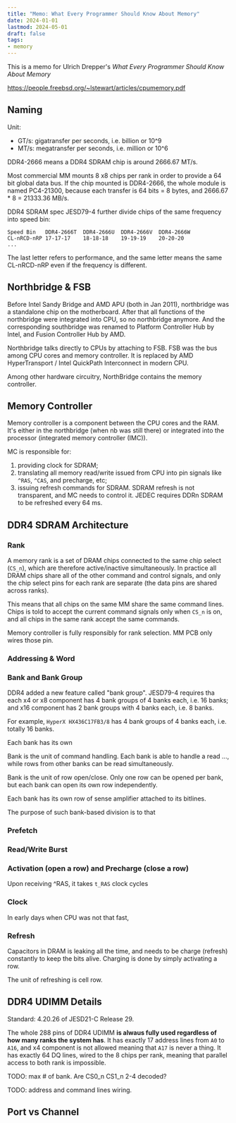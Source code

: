 ```yaml
---
title: "Memo: What Every Programmer Should Know About Memory"
date: 2024-01-01
lastmod: 2024-05-01
draft: false
tags:
- memory
---
```


This is a memo for Ulrich Drepper's *What Every Programmer Should Know About Memory*

https://people.freebsd.org/~lstewart/articles/cpumemory.pdf

Naming
------------
Unit: 
- GT/s: gigatransfer per seconds, i.e. billion or 10^9
- MT/s: megatransfer per seconds, i.e. million or 10^6

DDR4-2666 means a DDR4 SDRAM chip is around 2666.67 MT/s.

Most commercial MM mounts 8 x8 chips per rank in order to provide a 64 bit global data bus. If the chip mounted is DDR4-2666, the whole module is named PC4-21300, because each transfer is 64 bits = 8 bytes, and 2666.67 * 8 = 21333.36 MB/s.

DDR4 SDRAM spec JESD79-4 further divide chips of the same frequency into speed bin:

```
Speed Bin	DDR4-2666T	DDR4-2666U	DDR4-2666V	DDR4-2666W
CL-nRCD-nRP	17-17-17	18-18-18	19-19-19	20-20-20
...
```

The last letter refers to performance, and the same letter means the same CL-nRCD-nRP even if the frequency is different.

Northbridge & FSB
--------

Before Intel Sandy Bridge and AMD APU (both in Jan 2011), northbridge was a standalone chip on the motherboard. After that all functions of the northbridge were integrated into CPU, so no northbridge anymore. And the corresponding southbridge was renamed to Platform Controller Hub by Intel, and Fusion Controller Hub by AMD.

Northbridge talks directly to CPUs by attaching to FSB. FSB was the bus among CPU cores and memory controller. It is replaced by AMD HyperTransport / Intel QuickPath Interconnect in modern CPU.

Among other hardware circuitry, NorthBridge contains the memory controller.

Memory Controller
----------

Memory controller is a component between the CPU cores and the RAM. It's either in the northbridge (when nb was still there) or integrated into the processor (integrated memory controller (IMC)).

MC is responsible for:
1. providing clock for SDRAM;
2. translating all memory read/write issued from CPU into pin signals like `^RAS`, `^CAS`, and precharge, etc;
3. issuing refresh commands for SDRAM. SDRAM refresh is not transparent, and MC needs to control it. JEDEC requires DDRn SDRAM to be refreshed every 64 ms.

DDR4 SDRAM Architecture
---------

### Rank

A memory rank is a set of DRAM chips connected to the same chip select (`CS_n`), which are therefore active/inactive simultaneously. In practice all DRAM chips share all of the other command and control signals, and only the chip select pins for each rank are separate (the data pins are shared across ranks).

This means that all chips on the same MM share the same command lines. Chips is told to accept the current command signals only when `CS_n` is on, and all chips in the same rank accept the same commands.

Memory controller is fully responsibly for rank selection. MM PCB only wires those pin.

### Addressing & Word

### Bank and Bank Group

DDR4 added a new feature called "bank group". JESD79-4 requires tha each x4 or x8 component has 4 bank groups of 4 banks each, i.e. 16 banks; and x16 component has 2 bank groups with 4 banks each, i.e. 8 banks.

For example, `HyperX HX436C17FB3/8` has 4 bank groups of 4 banks each, i.e. totally 16 banks.

Each bank has its own 

Bank is the unit of command handling. Each bank is able to handle a read ..., while rows from other banks can be read simultaneously.

Bank is the unit of row open/close. Only one row can be opened per bank, but each bank can open its own row independently.

Each bank has its own row of sense amplifier attached to its bitlines.

The purpose of such bank-based division is to that

### Prefetch


### Read/Write Burst

### Activation (open a row) and Precharge (close a row)

Upon receiving ^RAS, it takes `t_RAS` clock cycles 

### Clock

In early days when CPU was not that fast, 

### Refresh

Capacitors in DRAM is leaking all the time, and needs to be charge (refresh) constantly to keep the bits alive. Charging is done by simply activating a row.

The unit of refreshing is cell row.

DDR4 UDIMM Details
-------------

Standard: 4.20.26 of JESD21-C Release 29.

The whole 288 pins of DDR4 UDIMM **is alwaus fully used regardless of how many ranks the system has**. It has exactly 17 address lines from `A0` to `A16`, and x4 component is not allowed meaning that `A17` is never a thing. It has exactly 64 DQ lines, wired to the 8 chips per rank, meaning that parallel access to both rank is impossible. 

TODO: max # of bank. Are CS0_n CS1_n 2-4 decoded?

TODO: address and command lines wiring.

Port vs Channel
-------


